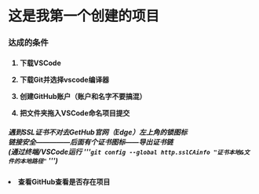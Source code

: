 <h1><strong>这是我第一个创建的项目</strong></h1>
<h3> 达成的条件</h3>
<h4>
    <ol>
<p><li>下载VSCode</li></p>
<p><li>下载Git并选择vscode编译器</li></p>
<p><li>创建GitHub账户（账户和名字不要搞混）</li></p>
<p><li>把文件夹拖入VSCode命名项目提交</p>
</h4>
<p><h5>遇到SSL证书不对去GetHub官网（Edge）左上角的锁图标<br>
        链接安全—————后面有个证书图标——导出证书链<br>
        (通过终端/VSCode运行 
        '''<code>git config --global http.sslCAinfo "证书本地&文件的本地路径"</code>
        ''')
        </li>
        </h5>
</p>
<p><h4><li>查看GitHub查看是否存在项目</li>
<p></ol></h4>